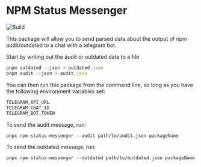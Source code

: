 # NPM Status Messenger

![Build](https://github.com/HenryPenton/pentonopolis/actions/workflows/CI-CD.yml/badge.svg)

This package will allow you to send parsed data about the output of npm audit/outdated to a chat with a telegram bot.

Start by writing out the audit or outdated data to a file

```javascript
pnpm outdated --json > outdated.json
pnpm audit --json > audit.json
```

You can then run this package from the command line, so long as you have the following environment variables set:

```bash
TELEGRAM_API_URL
TELEGRAM_CHAT_ID
TELEGRAM_BOT_TOKEN
```

To send the audit message, run:

`pnpx npm-status-messenger --audit path/to/audit.json packageName`

To send the outdated message, run:

`pnpx npm-status-messenger --outdated path/to/outdated.json packageName`
